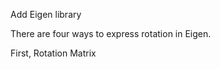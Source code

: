 Add Eigen library

There are four ways to express rotation in Eigen.

First, Rotation Matrix

<script type="text/javascript" async src="https://cdn.mathjax.org/mathjax/latest/MathJax.js?config=TeX-MML-AM_CHTML"> 
\begin{equation}
A = \left(
\begin{matrix} 
a & b \\ 
c & d 
\end{matrix} 
\right)
\end{equation}
</script>
